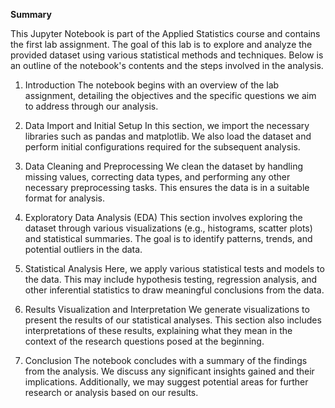 **Summary**


This Jupyter Notebook is part of the Applied Statistics course and contains the first lab assignment. The goal of this lab is to explore and analyze the provided dataset using various statistical methods and techniques. Below is an outline of the notebook's contents and the steps involved in the analysis.

1. Introduction
The notebook begins with an overview of the lab assignment, detailing the objectives and the specific questions we aim to address through our analysis.

2. Data Import and Initial Setup
In this section, we import the necessary libraries such as pandas and matplotlib. We also load the dataset and perform initial configurations required for the subsequent analysis.

3. Data Cleaning and Preprocessing
We clean the dataset by handling missing values, correcting data types, and performing any other necessary preprocessing tasks. This ensures the data is in a suitable format for analysis.

4. Exploratory Data Analysis (EDA)
This section involves exploring the dataset through various visualizations (e.g., histograms, scatter plots) and statistical summaries. The goal is to identify patterns, trends, and potential outliers in the data.

5. Statistical Analysis
Here, we apply various statistical tests and models to the data. This may include hypothesis testing, regression analysis, and other inferential statistics to draw meaningful conclusions from the data.

6. Results Visualization and Interpretation
We generate visualizations to present the results of our statistical analyses. This section also includes interpretations of these results, explaining what they mean in the context of the research questions posed at the beginning.

7. Conclusion
The notebook concludes with a summary of the findings from the analysis. We discuss any significant insights gained and their implications. Additionally, we may suggest potential areas for further research or analysis based on our results.

